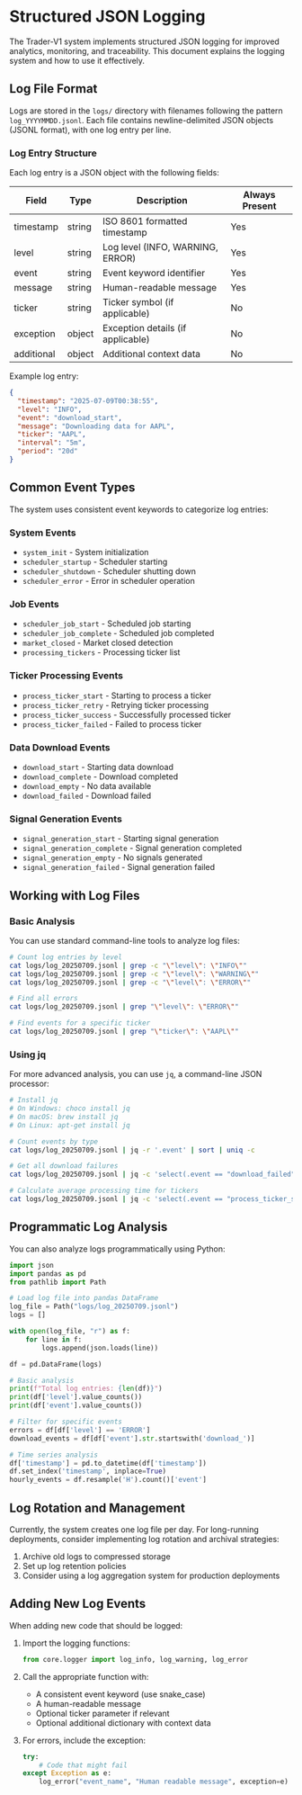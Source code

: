 # Structured JSON Logging

The Trader-V1 system implements structured JSON logging for improved analytics, monitoring, and traceability. This document explains the logging system and how to use it effectively.

## Log File Format

Logs are stored in the `logs/` directory with filenames following the pattern `log_YYYYMMDD.jsonl`. Each file contains newline-delimited JSON objects (JSONL format), with one log entry per line.

### Log Entry Structure

Each log entry is a JSON object with the following fields:

| Field | Type | Description | Always Present |
|-------|------|-------------|----------------|
| timestamp | string | ISO 8601 formatted timestamp | Yes |
| level | string | Log level (INFO, WARNING, ERROR) | Yes |
| event | string | Event keyword identifier | Yes |
| message | string | Human-readable message | Yes |
| ticker | string | Ticker symbol (if applicable) | No |
| exception | object | Exception details (if applicable) | No |
| additional | object | Additional context data | No |

Example log entry:
```json
{
  "timestamp": "2025-07-09T00:38:55",
  "level": "INFO",
  "event": "download_start",
  "message": "Downloading data for AAPL",
  "ticker": "AAPL",
  "interval": "5m",
  "period": "20d"
}
```

## Common Event Types

The system uses consistent event keywords to categorize log entries:

### System Events
- `system_init` - System initialization
- `scheduler_startup` - Scheduler starting
- `scheduler_shutdown` - Scheduler shutting down
- `scheduler_error` - Error in scheduler operation

### Job Events
- `scheduler_job_start` - Scheduled job starting
- `scheduler_job_complete` - Scheduled job completed
- `market_closed` - Market closed detection
- `processing_tickers` - Processing ticker list

### Ticker Processing Events
- `process_ticker_start` - Starting to process a ticker
- `process_ticker_retry` - Retrying ticker processing
- `process_ticker_success` - Successfully processed ticker
- `process_ticker_failed` - Failed to process ticker

### Data Download Events
- `download_start` - Starting data download
- `download_complete` - Download completed
- `download_empty` - No data available
- `download_failed` - Download failed

### Signal Generation Events
- `signal_generation_start` - Starting signal generation
- `signal_generation_complete` - Signal generation completed
- `signal_generation_empty` - No signals generated
- `signal_generation_failed` - Signal generation failed

## Working with Log Files

### Basic Analysis

You can use standard command-line tools to analyze log files:

```bash
# Count log entries by level
cat logs/log_20250709.jsonl | grep -c "\"level\": \"INFO\""
cat logs/log_20250709.jsonl | grep -c "\"level\": \"WARNING\""
cat logs/log_20250709.jsonl | grep -c "\"level\": \"ERROR\""

# Find all errors
cat logs/log_20250709.jsonl | grep "\"level\": \"ERROR\""

# Find events for a specific ticker
cat logs/log_20250709.jsonl | grep "\"ticker\": \"AAPL\""
```

### Using jq

For more advanced analysis, you can use `jq`, a command-line JSON processor:

```bash
# Install jq
# On Windows: choco install jq
# On macOS: brew install jq
# On Linux: apt-get install jq

# Count events by type
cat logs/log_20250709.jsonl | jq -r '.event' | sort | uniq -c

# Get all download failures
cat logs/log_20250709.jsonl | jq -c 'select(.event == "download_failed")'

# Calculate average processing time for tickers
cat logs/log_20250709.jsonl | jq -c 'select(.event == "process_ticker_success" and .additional.processing_time != null) | .additional.processing_time' | jq -s 'add/length'
```

## Programmatic Log Analysis

You can also analyze logs programmatically using Python:

```python
import json
import pandas as pd
from pathlib import Path

# Load log file into pandas DataFrame
log_file = Path("logs/log_20250709.jsonl")
logs = []

with open(log_file, "r") as f:
    for line in f:
        logs.append(json.loads(line))

df = pd.DataFrame(logs)

# Basic analysis
print(f"Total log entries: {len(df)}")
print(df['level'].value_counts())
print(df['event'].value_counts())

# Filter for specific events
errors = df[df['level'] == 'ERROR']
download_events = df[df['event'].str.startswith('download_')]

# Time series analysis
df['timestamp'] = pd.to_datetime(df['timestamp'])
df.set_index('timestamp', inplace=True)
hourly_events = df.resample('H').count()['event']
```

## Log Rotation and Management

Currently, the system creates one log file per day. For long-running deployments, consider implementing log rotation and archival strategies:

1. Archive old logs to compressed storage
2. Set up log retention policies
3. Consider using a log aggregation system for production deployments

## Adding New Log Events

When adding new code that should be logged:

1. Import the logging functions:
   ```python
   from core.logger import log_info, log_warning, log_error
   ```

2. Call the appropriate function with:
   - A consistent event keyword (use snake_case)
   - A human-readable message
   - Optional ticker parameter if relevant
   - Optional additional dictionary with context data

3. For errors, include the exception:
   ```python
   try:
       # Code that might fail
   except Exception as e:
       log_error("event_name", "Human readable message", exception=e)
   ```
